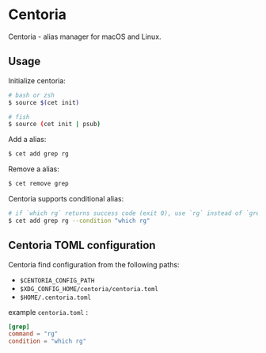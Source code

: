 # Centoria

Centoria - alias manager for macOS and Linux.

## Usage

Initialize centoria:

```bash
# bash or zsh
$ source $(cet init)

# fish
$ source (cet init | psub)
```

Add a alias:

```bash
$ cet add grep rg
```

Remove a alias:

```bash
$ cet remove grep
```

Centoria supports conditional alias:

```bash
# if `which rg` returns success code (exit 0), use `rg` instead of `grep`
$ cet add grep rg --condition "which rg"
```

## Centoria TOML configuration

Centoria find configuration from the following paths:

* `$CENTORIA_CONFIG_PATH`
* `$XDG_CONFIG_HOME/centoria/centoria.toml`
* `$HOME/.centoria.toml`

example `centoria.toml` :

```toml
[grep]
command = "rg"
condition = "which rg"
```